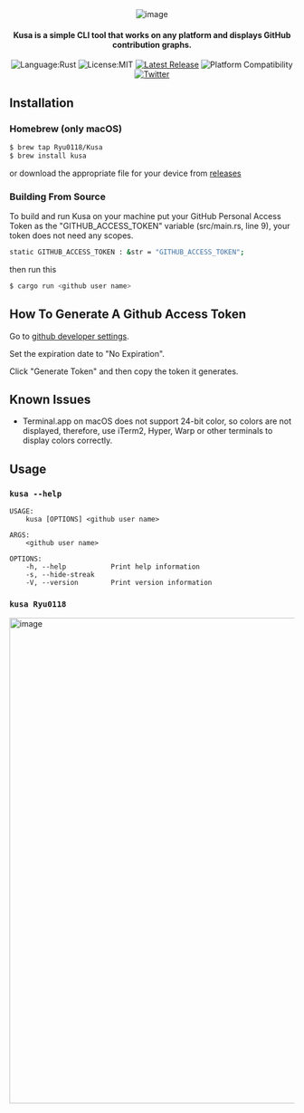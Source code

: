 <div align="center">  
  <img alt="image" src="https://user-images.githubusercontent.com/87907656/174868343-f9ac7940-c49f-47fb-8f9d-a48ece0fc907.png">
  
  #### Kusa is a simple CLI tool that works on any platform and displays GitHub contribution graphs.
  
  ![Language:Rust](https://img.shields.io/static/v1?label=Language&message=Rust&color=green&style=flat-square)
  ![License:MIT](https://img.shields.io/static/v1?label=License&message=MIT&color=blue&style=flat-square)
  [![Latest Release](https://img.shields.io/github/v/release/Ryu0118/Kusa?style=flat-square)](https://github.com/Ryu0118/Kusa/releases/latest)
  ![Platform Compatibility](https://img.shields.io/badge/Platform%20Compatibility-macos%20%7C%20linux%20%7C%20windows-orange)
  [![Twitter](https://img.shields.io/twitter/follow/ryu_hu03?style=social)](https://twitter.com/ryu_hu03)
</div>

## Installation
### Homebrew (only macOS)

```sh
$ brew tap Ryu0118/Kusa
$ brew install kusa
```
or download the appropriate file for your device from [releases](https://github.com/Ryu0118/Kusa/releases/tag/0.0.2)

### Building From Source

To build and run Kusa on your machine put your GitHub Personal Access Token as the
"GITHUB_ACCESS_TOKEN" variable (src/main.rs, line 9), your token does not need any
scopes.

```sh
static GITHUB_ACCESS_TOKEN : &str = "GITHUB_ACCESS_TOKEN";
```
then run this

```sh
$ cargo run <github user name>
```

## How To Generate A Github Access Token

Go to [github developer settings](https://github.com/settings/tokens).

Set the expiration date to "No Expiration".

Click "Generate Token" and then copy the token it generates.

## Known Issues

- Terminal.app on macOS does not support 24-bit color, so colors are not displayed,
therefore, use iTerm2, Hyper, Warp or other terminals to display colors correctly.

## Usage

### `kusa --help`

```
USAGE:
    kusa [OPTIONS] <github user name>

ARGS:
    <github user name>

OPTIONS:
    -h, --help           Print help information
    -s, --hide-streak
    -V, --version        Print version information
```

### `kusa Ryu0118`

<img alt="image" width="858" src="https://github.com/Ryu0118/Kusa/assets/87907656/a935a31e-d0b8-4e63-9d49-dfbefe6c84d5">

